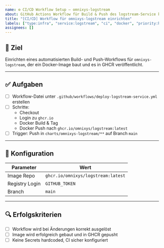 ```yaml
---
name: ⚙️ CI/CD Workflow Setup – omnixys-logstream
about: GitHub Actions Workflow für Build & Push des logstream-Service konfigurieren
title: "[CI/CD] Workflow für omnixys-logstream einrichten"
labels: ["type:infra", "service:logstream", "ci", "docker", "priority:high"]
assignees: []
---
```


## 🎯 Ziel

Einrichten eines automatisierten Build- und Push-Workflows für `omnixys-logstream`, der ein Docker-Image baut und es in GHCR veröffentlicht.

---

## ✅ Aufgaben

- [ ] Workflow-Datei unter `.github/workflows/deploy-logstream-service.yml` erstellen
- [ ] Schritte:
  - Checkout
  - Login zu `ghcr.io`
  - Docker Build & Tag
  - Docker Push nach `ghcr.io/omnixys/logstream:latest`
- [ ] Trigger: Push in `charts/omnixys-logstream/**` auf Branch `main`

---

## 🔧 Konfiguration

| Parameter      | Wert                               |
| -------------- | ---------------------------------- |
| Image Repo     | `ghcr.io/omnixys/logstream:latest` |
| Registry Login | `GITHUB_TOKEN`                     |
| Branch         | `main`                             |

---

## 🔍 Erfolgskriterien

- [ ] Workflow wird bei Änderungen korrekt ausgelöst
- [ ] Image wird erfolgreich gebaut und in GHCR gepusht
- [ ] Keine Secrets hardcoded, CI sicher konfiguriert
